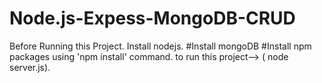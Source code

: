 # Node.js-Expess-MongoDB-CRUD

Before Running this Project.
Install nodejs.
#Install mongoDB
#Install npm packages using 'npm install' command.
to run this project--> ( node server.js).


